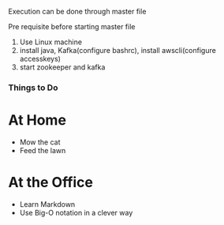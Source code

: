 Execution can be done through master file

Pre requisite before starting master file

1. Use Linux machine
2. install java, Kafka(configure bashrc), install awscli(configure accesskeys)
3. start zookeeper and kafka

### Things to Do ###
At Home
=======
*    Mow the cat
*    Feed the lawn

At the Office
=============
*    Learn Markdown
*    Use Big-O notation in a clever way
